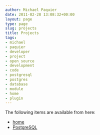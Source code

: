 ```yaml
---
author: Michael Paquier
date: 2011-02-28 13:08:32+00:00
layout: page
type: page
slug: projects
title: Projects
tags:
- michael
- paquier
- developer
- project
- open source
- development
- code
- postgresql
- postgres
- database
- module
- home
- plugin
---
```

The following items are available from here:

  * [home](/projects/home/)
  * [PostgreSQL](/projects/postgres/)
